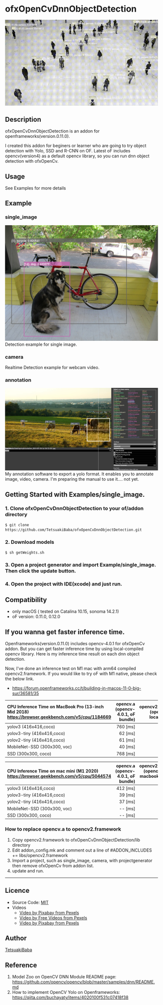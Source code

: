 # ofxOpenCvDnnObjectDetection

![sample_images/result_sample01.gif](sample_images/teaser.gif)
## Description
ofxOpenCvDnnObjectDetection is an addon for openframeworks(version.0.11.0).

I created this addon for beginers or learner who are going to try object detection with Yolo, SSD and R-CNN on OF. Latest oF includes opencv(version4) as a default opencv library, so you can run dnn object detection with ofxOpenCv. 

## Usage
See Examples for more details

## Example
### single_image
![single_image screenshot](/sample_images/screenshot.png)
Detection example for single image.

### camera
Realtime Detection example for webcam video.

### annotation
![annotation screenshot](/sample_images/annotation.png)
My annotation software to export a yolo format. It enables you to annotate image, video, camera. I'm preparing the manual to use it.... not yet.

## Getting Started with Examples/single_image.
### 1. Clone ofxOpenCvDnnObjectDetection to your of/addon directory
    $ git clone https://github.com/TetsuakiBaba/ofxOpenCvDnnObjectDetection.git
### 2. Download models
    $ sh getWeights.sh
### 3. Open a project generator and import Example/single_image. Then click the update button.
### 4. Open the project with IDE(xcode) and just run.

## Compatibility
- only macOS ( tested on Catalina 10.15, sonoma 14.2.1)
- oF version: 0.11.0, 0.12.0

## If you wanna get faster inference time.
Openframeworks(version.0.11.0) includes opencv-4.0.1 for ofxOpenCv addon. But you can get faster inference time by using local-compiled opencv library. Here is my inference time result on each dnn object detection.

Now, I've done an inference test on M1 mac with arm64 compiled opencv2.framework. If you would like to try oF with M1 native, please check the below link. 
  * https://forum.openframeworks.cc/t/building-in-macos-11-0-big-sur/36581/35



| CPU Inference Time on MacBook Pro (13-inch Mid 2018) https://browser.geekbench.com/v5/cpu/1184669 | opencv.a (opencv-4.0.1, oF bundle) | opencv2.framework (opencv-4.2.0, local compiled)|
|:---|---:|---:|
|yolov3 (416x416,coco)      | 760 [ms] | 307 [ms] |
|yolov3-tiny (416x416,coco)|62 [ms] |27 [ms] |
|yolov2-tiny (416x416,coco)| 61 [ms] | 28 [ms] |
|MobileNet-SSD (300x300, voc)| 40 [ms] | 26 [ms]| 
|SSD        (300x300, coco) | 768 [ms] | 310 [ms]|

| CPU Inference Time on mac mini (M1 2020) https://browser.geekbench.com/v5/cpu/5044574 | opencv.a (opencv-4.0.1, oF bundle) | opencv2.framework (opencv-4.5, intel macbook pro(2018) compiled)| opencv2.frameworks<br>(Arm64 M1 compiled) |
|:---|---:|---:|---:|
|yolov3 (416x416,coco)      | 412 [ms] |  413 [ms] | 320 [ms]|
|yolov3-tiny (416x416,coco)| 39 [ms] | 39 [ms] | 30 [ms] |
|yolov2-tiny (416x416,coco)| 37 [ms] | 38 [ms] | 29 [ms] |
|MobileNet-SSD (300x300, voc)| -- [ms] | -- [ms]| -- [ms]  |
|SSD        (300x300, coco) | -- [ms] | -- [ms]| -- [ms] |



### How to replace opencv.a to opencv2.framework
1. Copy opencv2.framework to ofxOpenCvDnnObjectDetection/lib directory
2. Edit addon_config.mk and comment out a line of #ADDON_INCLUDES  += libs/opencv2.framework
3. Import a project, such as single_image, camera, with projectgenerator then remove ofxOpenCv from addon list. 
4. update and run.
----
## Licence
- Source Code: [MIT](https://opensource.org/licenses/MIT)
- Videos
  - [Video by Pixabay from Pexels](https://www.pexels.com/video/cows-eating-856065/)
  - [Video by Free Videos from Pexels](https://www.pexels.com/video/black-and-white-video-of-people-853889/)
  - [Video by Pixabay from Pexels](https://www.pexels.com/video/mercedes-c-class-854710/)


## Author
[TetsuakiBaba](https://github.com/TetsuakiBaba)

## Reference
1. Model Zoo on OpenCV DNN Module README page: https://github.com/opencv/opencv/blob/master/samples/dnn/README.md
2. How to implement OpenCV Yolo on Openframeworks: https://qiita.com/buchayaty/items/4020100f531c07418f38

